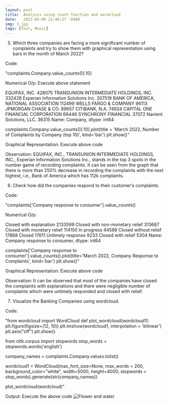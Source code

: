 ```yaml
---
layout: post
title:  Analysis using count function and wordcloud
date:   2022-05-08 12:46:27 -0400
img: 3.jpg
tags: [Tour, Music]
---
```

5.	Which three companies are facing a more significant number of complaints and try to show them with graphical representation using bars in the month of March 2022?

Code: 

"complaints.Company.value_counts()[:10]

Numerical O/p: Execute above statement

EQUIFAX, INC.                             428075
TRANSUNION INTERMEDIATE HOLDINGS, INC.    332426
Experian Information Solutions Inc.       307519
BANK OF AMERICA, NATIONAL ASSOCIATION     112499
WELLS FARGO & COMPANY                      96113
JPMORGAN CHASE & CO.                       89657
CITIBANK, N.A.                             74924
CAPITAL ONE FINANCIAL CORPORATION          66446
SYNCHRONY FINANCIAL                        37072
Navient Solutions, LLC.                    36315
Name: Company, dtype: int64


complaints.Company.value_counts()[:10].plot(title = 'March 2022, Number of Complaints by Company (top 10)', kind='bar')
plt.show()"

Graphical Representation: Execute above code

Observation: EQUIFAX, INC., TRANSUNION INTERMEDIATE HOLDINGS, INC., Experian Information Solutions Inc., stands in the top 3 spots in the number game of recording complaints. It can be seen from the graph that there is more than 250% decrease in recording the complaints with the next highest, i.e., Bank of America which has 112k complaints.  

6.	Check how did the companies respond to their customer’s complaints.

Code: 

"complaints['Company response to consumer'].value_counts()

Numerical O/p: 

Closed with explanation                    2133599
Closed with non-monetary relief       313687
Closed with monetary relief               114150
In progress                                               44589
Closed without relief                             17868
Closed                                                       17611
Untimely response                                   9233
Closed with relief                                      5304
Name: Company response to consumer, dtype: int64

complaints['Company response to consumer'].value_counts().plot(title='March 2022, Company Response to Complaints', kind='bar')
plt.show()"

Graphical Representation: Execute above code

Observation: It can be observed that most of the companies have closed the complaints with explanations and there were negligible number of complaints which were untimely responded and closed with relief.

7.	Visualize the Banking Companies using wordcloud.

Code: 

"from wordcloud import WordCloud
def plot_wordcloud(wordcloud1):
    plt.figure(figsize=(12, 10))
    plt.imshow(wordcloud1, interpolation = 'bilinear')
    plt.axis("off")
    plt.show()

from nltk.corpus import stopwords
stop_words = stopwords.words('english')

company_names = complaints.Company.values.tolist()

wordcloud1 = WordCloud(max_font_size=None, max_words = 200, background_color="white", width=5000, height=4000, stopwords = stop_words).generate(str(company_names))

plot_wordcloud(wordcloud)"

Output: Execute the above code
![Flower and water]({{site.baseurl}}/images/pages/28.png)